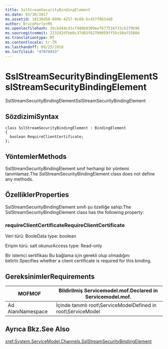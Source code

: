 ```yaml
---
title: SslStreamSecurityBindingElement
ms.date: 03/30/2017
ms.assetid: 18130d50-8996-4257-9c60-bc457f8654d8
author: BrucePerlerMS
ms.openlocfilehash: 35cbd44cd1cf488b9309eef677516733c6379b96
ms.sourcegitcommit: 213292dfbb0c37d83f62709959ff55c50af5560d
ms.translationtype: MT
ms.contentlocale: tr-TR
ms.lasthandoff: 09/25/2018
ms.locfileid: "47074933"
---
```

# <a name="sslstreamsecuritybindingelement"></a><span data-ttu-id="d76c1-102">SslStreamSecurityBindingElement</span><span class="sxs-lookup"><span data-stu-id="d76c1-102">SslStreamSecurityBindingElement</span></span>
<span data-ttu-id="d76c1-103">SslStreamSecurityBindingElement</span><span class="sxs-lookup"><span data-stu-id="d76c1-103">SslStreamSecurityBindingElement</span></span>  
  
## <a name="syntax"></a><span data-ttu-id="d76c1-104">Sözdizimi</span><span class="sxs-lookup"><span data-stu-id="d76c1-104">Syntax</span></span>  
  
```  
class SslStreamSecurityBindingElement : BindingElement  
{  
  boolean RequireClientCertificate;  
};  
```  
  
## <a name="methods"></a><span data-ttu-id="d76c1-105">Yöntemler</span><span class="sxs-lookup"><span data-stu-id="d76c1-105">Methods</span></span>  
 <span data-ttu-id="d76c1-106">SslStreamSecurityBindingElement sınıf herhangi bir yöntemi tanımlamaz.</span><span class="sxs-lookup"><span data-stu-id="d76c1-106">The SslStreamSecurityBindingElement class does not define any methods.</span></span>  
  
## <a name="properties"></a><span data-ttu-id="d76c1-107">Özellikler</span><span class="sxs-lookup"><span data-stu-id="d76c1-107">Properties</span></span>  
 <span data-ttu-id="d76c1-108">SslStreamSecurityBindingElement sınıfı şu özelliğe sahip:</span><span class="sxs-lookup"><span data-stu-id="d76c1-108">The SslStreamSecurityBindingElement class has the following property:</span></span>  
  
### <a name="requireclientcertificate"></a><span data-ttu-id="d76c1-109">requireClientCertificate</span><span class="sxs-lookup"><span data-stu-id="d76c1-109">RequireClientCertificate</span></span>  
 <span data-ttu-id="d76c1-110">Veri türü: Boole</span><span class="sxs-lookup"><span data-stu-id="d76c1-110">Data type: boolean</span></span>  
  
 <span data-ttu-id="d76c1-111">Erişim türü: salt okunur</span><span class="sxs-lookup"><span data-stu-id="d76c1-111">Access type: Read-only</span></span>  
  
 <span data-ttu-id="d76c1-112">Bir istemci sertifikası Bu bağlama için gerekli olup olmadığını belirtir.</span><span class="sxs-lookup"><span data-stu-id="d76c1-112">Specifies whether a client certificate is required for this binding.</span></span>  
  
## <a name="requirements"></a><span data-ttu-id="d76c1-113">Gereksinimler</span><span class="sxs-lookup"><span data-stu-id="d76c1-113">Requirements</span></span>  
  
|<span data-ttu-id="d76c1-114">MOF</span><span class="sxs-lookup"><span data-stu-id="d76c1-114">MOF</span></span>|<span data-ttu-id="d76c1-115">Bildirilmiş Servicemodel.mof.</span><span class="sxs-lookup"><span data-stu-id="d76c1-115">Declared in Servicemodel.mof.</span></span>|  
|---------|-----------------------------------|  
|<span data-ttu-id="d76c1-116">Ad Alanı</span><span class="sxs-lookup"><span data-stu-id="d76c1-116">Namespace</span></span>|<span data-ttu-id="d76c1-117">İçinde tanımlı root\ServiceModel</span><span class="sxs-lookup"><span data-stu-id="d76c1-117">Defined in root\ServiceModel</span></span>|  
  
## <a name="see-also"></a><span data-ttu-id="d76c1-118">Ayrıca Bkz.</span><span class="sxs-lookup"><span data-stu-id="d76c1-118">See Also</span></span>  
 <xref:System.ServiceModel.Channels.SslStreamSecurityBindingElement>
